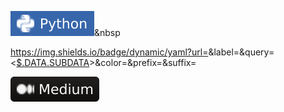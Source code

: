 <img src="image/Python-3766AB"/></a>&nbsp 

https://img.shields.io/badge/dynamic/yaml?url=<URL>&label=<LABEL>&query=<[$.DATA.SUBDATA](https://jsonpath.com/)>&color=<COLOR>&prefix=<PREFIX>&suffix=<SUFFIX>

[![Medium Badge](image/-Medium-12100E)](https://github.com/moonbaaang)

